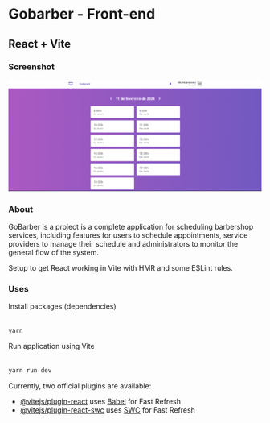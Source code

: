 # Gobarber - Front-end

## React + Vite

### Screenshot

![screenshot](.github/images/screenshot.png)

### About

GoBarber is a project is a complete application for scheduling barbershop services, including features for users to schedule appointments, service providers to manage their schedule and administrators to monitor the general flow of the system.

Setup to get React working in Vite with HMR and some ESLint rules.

### Uses

Install packages (dependencies)

```bash

yarn

```

Run application using Vite

```bash

yarn run dev

```

Currently, two official plugins are available:

- [@vitejs/plugin-react](https://github.com/vitejs/vite-plugin-react/blob/main/packages/plugin-react/README.md) uses [Babel](https://babeljs.io/) for Fast Refresh
- [@vitejs/plugin-react-swc](https://github.com/vitejs/vite-plugin-react-swc) uses [SWC](https://swc.rs/) for Fast Refresh

